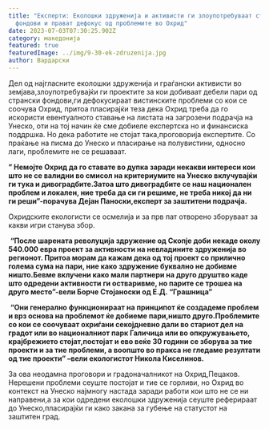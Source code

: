 ```yaml
---
title: "Експерти: Еколошки здруженија и активисти ги злоупотребуваат странските
  фондови и прават дефокус од проблемите во Охрид"
date: 2023-07-03T07:30:25.902Z
category: македонија
featured: true
featuredImage: ../img/9-30-ek-zdruzenija.jpg
author: Вардарски
---
```

<!--StartFragment-->

Дел од најгласните еколошки здруженија и граѓански активисти во земјава,злоупотребувајќи ги проектите за кои добиваат дебели пари од странски фондови,ги дефокусираат вистинските проблеми со кои се соочува Охрид, притоа пласирајќи теза дека Охрид треба да го искористи евентуалното ставање на листата на загрозени подрачја на Унеско, оти на тој начин ќе сме добиеле експертска но и финансиска поддршка. Но дека работите не стојат така,проговорија експертите. Со праќање на писма до Унеско и пласирање на полувистини, односно лаги, проблемите не се решаваат.

**” Немојте Охрид да го ставате во дупка заради некакви интереси кои што не се валидни во смисол на критериумите на Унеско вклучувајќи ги тука и дивоградбите.Затоа што дивоградбите се наш национален проблем и локален, ние треба да си ги решиме, не треба никој да ни ги реши”-порачува Дејан Паноски,експерт за заштитени подрачја.**   

Охридските екологисти се осмелија и за прв пат отворено зборуваат за какви игри станува збор.

 **“После шарената револуција здружение од Скопје доби некаде околу 540.000 евра проект за активности на невладините здруженија во регионот. Притоа морам да кажам дека од тој проект со прилично голема сума на пари, ние како здружение буквално не добивме ништо.Бевме вклучени како мали партнери на друго друштво каде што одредени активности ги остваривме, но парите се трошеа на друго место”-вели Борче Стојаноски од Е.Д. “Грашница”**  

 **“Они генерално функционираат на принципот ќе создадеме проблем и врз основа на проблемот ќе добиеме пари,ништо друго.Проблемите со кои се соочуваат охриѓани секојдневно дали во стариот дел на градот или во националниот парк Галичица или во опкружувањето, крајбрежието стојат,постојат и ево веќе 30 години се зборува за тие проекти и за тие проблеми, а воопшто во пракса не гледаме резултати од тие проекти” –вели екологистот Никола Киселинов.**

За ова неодамна проговори и градоначалникот на Охрид,Пецаков. Нерешени проблеми сеуште постојат и тие се горливи, но Охрид во контекст на Унеско најмногу настада заради работи кои што не се ни направени,а за кои одредени еколошки здруженија сеуште реферираат до Унеско,пласирајќи ги како закана за губење на статустот на заштитен град.

<!--EndFragment-->